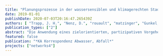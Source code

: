 ```yaml
---
title: "Planungsprozesse in der wassersensiblen und klimagerechten Stadt – blau-grün-grau gekoppelte Infrastrukturen in der Planungspraxis am Beispiel Berlin"
date: 2019-01-01
publishDate: 2020-07-03T20:16:47.265439Z
authors: [ "Trapp, J. H.", "Nenz, D.", "rouault", "matzinger", "Gunkel, M.", "Reichmann, B." ]
publication_types: ["2"]
abstract: "Die Anwendung eines zielorientierten, partizipativen Vorgehens ermöglicht die Entwicklung von lokal angepassten Vorschlägen für die Kopplung von blauen, grünen und grauen Infrastrukturen für einen klimaangepassten Umgang mit Wasser in der Stadt. Niedrigschwellige Arbeitsmaterialien befähigen Akteure ohne fachlichen Hintergrund im Bereich der Wasserinfrastruktur, schnell in eine Auseinandersetzung zu möglichen Infrastrukturlösungen einzusteigen und aus Sicht des Wasserhaushalts und der Abflussdynamik wirksame Maßnahmenkombinationen zu entwickeln. Die Auseinandersetzung mit gekoppelten Infrastrukturen in ausgewählten Fokusgebieten in Berlin hat gezeigt, dass gekoppelte Infrastrukturen neue Impulse für Planungsprozesse und Stadtentwicklung geben können."
featured: false
publication: "*KA Korrespondenz Abwasser, Abfall*"
projects: ["networks4"]
---
```


